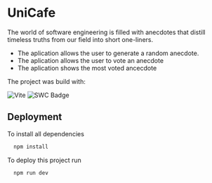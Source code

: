 
# UniCafe

The world of software engineering is filled with anecdotes that distill timeless truths from our field into short one-liners.

* The aplication allows the user to generate a random anecdote.
* The aplication allows the user to vote an anecdote
* The aplication shows the most voted ancecdote

The project was build with:

![Vite](https://img.shields.io/badge/vite-%23646CFF.svg?style=for-the-badge&logo=vite&logoColor=white)
![SWC Badge](https://img.shields.io/badge/SWC-000?logo=swc&logoColor=fff&style=for-the-badge)


## Deployment

To install all dependencies

```bash
  npm install
```

To deploy this project run

```bash
  npm run dev
```
